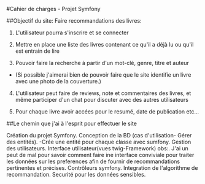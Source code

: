 #Cahier de charges - Projet Symfony

##Objectif du site: Faire recommandations des livres:

1. L'utilisateur pourra s'inscrire et se connecter

2. Mettre en place une liste des livres contenant ce qu'il a déjà lu ou qu'il est entrain de lire

3. Pouvoir faire la recherche à partir d'un mot-clé, genre, titre et auteur
 - (Si possible j'aimerai bien de pouvoir faire que le site identifie un livre avec une photo de la couverture.)

4. L'utilisateur peut faire de reviews, note et commentaires des livres, et même participer d'un chat pour discuter avec des autres utilisateurs

5. Pour chaque livre avoir accées pour le resumé, date de publication etc...

##Le chemin que j'ai à l'esprit pour effectuer le site

Création du  projet Symfony.
Conception de la BD (cas d'utilisation- Gérer des entités).
 -Crée une entité pour chaque classe avec sumfony.
Gestion des utilisateurs.
Interface utilisateur(vues twig-Framework) obs:. J'ai  un peut de mal pour savoir comment faire ine interface conviviale  pour traiter les données sur les preferences afin de fournir de  recommandations pertinentes et précises.
Contrôleurs symfony.
Integration de l'algorithme de recommandation.
Securité pour les données sensibles.



